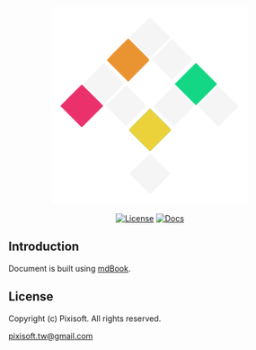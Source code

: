 <p align="center">
  <img src="./etc/logo.png" />
  <p align="center">
  <a href="#"><img alt="License" src="https://img.shields.io/badge/License-Private-green.svg"/></a>
  <a href="https://github.com/Pixisoft/Documents/actions/workflows/docs.yml"><img alt="Docs" src="https://github.com/Pixisoft/Documents/actions/workflows/docs.yml/badge.svg"/></a>
  </p>
</p>

## Introduction

Document is built using [mdBook](https://github.com/rust-lang/mdBook).

## License

Copyright (c) Pixisoft. All rights reserved.

pixisoft.tw@gmail.com
